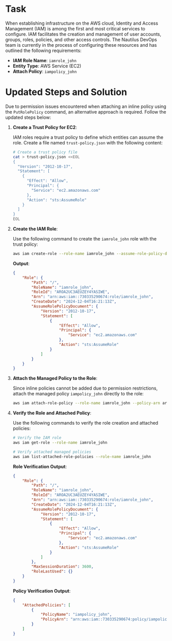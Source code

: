 # Task

When establishing infrastructure on the AWS cloud, Identity and Access Management (IAM) is among the first and most critical services to configure. IAM facilitates the creation and management of user accounts, groups, roles, policies, and other access controls. The Nautilus DevOps team is currently in the process of configuring these resources and has outlined the following requirements:

- **IAM Role Name**: `iamrole_john`
- **Entity Type**: AWS Service (EC2)
- **Attach Policy**: `iampolicy_john`

# Updated Steps and Solution

Due to permission issues encountered when attaching an inline policy using the `PutRolePolicy` command, an alternative approach is required. Follow the updated steps below:

1. **Create a Trust Policy for EC2**:

    IAM roles require a trust policy to define which entities can assume the role. Create a file named `trust-policy.json` with the following content:

    ```bash
    # Create a trust policy file
    cat > trust-policy.json <<EOL
    {
      "Version": "2012-10-17",
      "Statement": [
        {
          "Effect": "Allow",
          "Principal": {
            "Service": "ec2.amazonaws.com"
          },
          "Action": "sts:AssumeRole"
        }
      ]
    }
    EOL
    ```

2. **Create the IAM Role**:

    Use the following command to create the `iamrole_john` role with the trust policy:

    ```bash
    aws iam create-role --role-name iamrole_john --assume-role-policy-document file://trust-policy.json
    ```

    **Output**:

    ```json
    {
        "Role": {
            "Path": "/",
            "RoleName": "iamrole_john",
            "RoleId": "AROA2UC3AEUZEY4YASIWE",
            "Arn": "arn:aws:iam::730335290674:role/iamrole_john",
            "CreateDate": "2024-12-04T16:21:13Z",
            "AssumeRolePolicyDocument": {
                "Version": "2012-10-17",
                "Statement": [
                    {
                        "Effect": "Allow",
                        "Principal": {
                            "Service": "ec2.amazonaws.com"
                        },
                        "Action": "sts:AssumeRole"
                    }
                ]
            }
        }
    }
    ```

3. **Attach the Managed Policy to the Role**:

    Since inline policies cannot be added due to permission restrictions, attach the managed policy `iampolicy_john` directly to the role:

    ```bash
    aws iam attach-role-policy --role-name iamrole_john --policy-arn arn:aws:iam::730335290674:policy/iampolicy_john
    ```

4. **Verify the Role and Attached Policy**:

    Use the following commands to verify the role creation and attached policies:

    ```bash
    # Verify the IAM role
    aws iam get-role --role-name iamrole_john

    # Verify attached managed policies
    aws iam list-attached-role-policies --role-name iamrole_john
    ```

    **Role Verification Output**:

    ```json
    {
        "Role": {
            "Path": "/",
            "RoleName": "iamrole_john",
            "RoleId": "AROA2UC3AEUZEY4YASIWE",
            "Arn": "arn:aws:iam::730335290674:role/iamrole_john",
            "CreateDate": "2024-12-04T16:21:13Z",
            "AssumeRolePolicyDocument": {
                "Version": "2012-10-17",
                "Statement": [
                    {
                        "Effect": "Allow",
                        "Principal": {
                            "Service": "ec2.amazonaws.com"
                        },
                        "Action": "sts:AssumeRole"
                    }
                ]
            },
            "MaxSessionDuration": 3600,
            "RoleLastUsed": {}
        }
    }
    ```

    **Policy Verification Output**:

    ```json
    {
        "AttachedPolicies": [
            {
                "PolicyName": "iampolicy_john",
                "PolicyArn": "arn:aws:iam::730335290674:policy/iampolicy_john"
            }
        ]
    }
    ```
